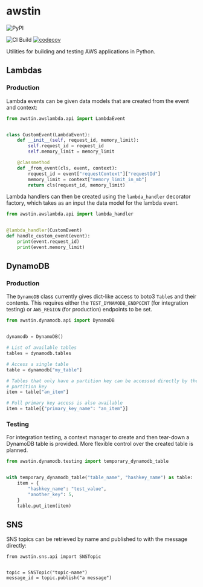 # awstin

![PyPI](https://img.shields.io/pypi/v/awstin)

![CI Build](https://github.com/k2bd/awstin/workflows/CI/badge.svg) [![codecov](https://codecov.io/gh/k2bd/awstin/branch/master/graph/badge.svg)](https://codecov.io/gh/k2bd/awstin)

Utilities for building and testing AWS applications in Python.

## Lambdas

### Production

Lambda events can be given data models that are created from the event and context:
```python
from awstin.awslambda.api import LambdaEvent


class CustomEvent(LambdaEvent):
    def __init__(self, request_id, memory_limit):
        self.request_id = request_id
        self.memory_limit = memory_limit

    @classmethod
    def _from_event(cls, event, context):
        request_id = event["requestContext"]["requestId"]
        memory_limit = context["memory_limit_in_mb"]
        return cls(request_id, memory_limit)
```

Lambda handlers can then be created using the `lambda_handler` decorator factory, which takes as an input the data model for the lambda event.
```python
from awstin.awslambda.api import lambda_handler


@lambda_handler(CustomEvent)
def handle_custom_event(event):
    print(event.request_id)
    print(event.memory_limit)
```


## DynamoDB

### Production

The `DynamoDB` class currently gives dict-like access to boto3 `Table`s and their contents.
This requires either the `TEST_DYNAMODB_ENDPOINT` (for integration testing) or `AWS_REGION` (for production) endpoints to be set.

```python
from awstin.dynamodb.api import DynamoDB


dynamodb = DynamoDB()

# List of available tables
tables = dynamodb.tables

# Access a single table
table = dynamodb["my_table"]

# Tables that only have a partition key can be accessed directly by their
# partition key
item = table["an_item"]

# Full primary key access is also available
item = table[{"primary_key_name": "an_item"}]
```

### Testing

For integration testing, a context manager to create and then tear-down a DynamoDB table is provided. More flexible control over the created table is planned.

```python
from awstin.dynamodb.testing import temporary_dynamodb_table


with temporary_dynamodb_table("table_name", "hashkey_name") as table:
    item = {
        "hashkey_name": "test_value",
        "another_key": 5,
    }
    table.put_item(item)
```


## SNS

SNS topics can be retrieved by name and published to with the message directly:

```
from awstin.sns.api import SNSTopic


topic = SNSTopic("topic-name")
message_id = topic.publish("a message")
```
